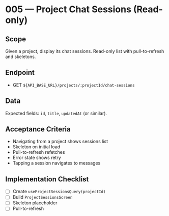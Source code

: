 # 005 — Project Chat Sessions (Read-only)

## Scope

Given a project, display its chat sessions. Read-only list with pull-to-refresh and skeletons.

## Endpoint

- GET `${API_BASE_URL}/projects/:projectId/chat-sessions`

## Data

Expected fields: `id`, `title`, `updatedAt` (or similar).

## Acceptance Criteria

- Navigating from a project shows sessions list
- Skeleton on initial load
- Pull-to-refresh refetches
- Error state shows retry
- Tapping a session navigates to messages

## Implementation Checklist

- [ ] Create `useProjectSessionsQuery(projectId)`
- [ ] Build `ProjectSessionsScreen`
- [ ] Skeleton placeholder
- [ ] Pull-to-refresh
